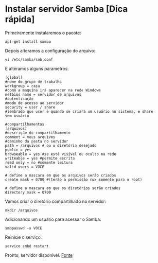 # Instalar servidor Samba [Dica rápida]

Primeiramente instalaremos o pacote:

```shell
apt-get install samba
```

Depois alteramos a configuração do arquivo:

```shell
vi /etc/samba/smb.conf
```

E alteramos alguns parametros:

```
[global]
#nome do grupo de trabalho
workgroup = casa
#como a maquina irá aparecer na rede Windows
netbios name = servidor de arquivos
#autenticação
#modo de acesso ao servidor
security = user / share
#lembrado que user é quando se criará um usuário no sistema, e share sem usuário

#compartilhamentos
[arquivos]
#descrição do compartilhamento
comment = meus arquivos
#caminho da pasta no servidor
path = /arquivos # ou o diretório desejado
public = yes
browseable = yes #se está visível ou oculto na rede
writeable = yes #permite escrita
read only = no #somente leitura
valid users = VOCE

# define a mascara em que os arquivos serão criados
create mask = 0700 #(terão a permissão rwx somente para o root)

# define a mascara em que os diretórios serão criados
directory mask = 0700
```

Vamos criar o diretório compartilhado no servidor:

```shell
mkdir /arquivos
```

Adicionando um usuário para acessar o Samba:

```shell
smbpasswd -a VOCE
```

Reinicie o serviço:

```shell
service smbd restart
```

Pronto, servidor disponível. [Fonte](http://cristianojosef.blogspot.com.br/2013/02/configurando-um-servidor-samba-no.html)
